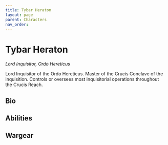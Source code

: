 ```yaml
---
title: Tybar Heraton
layout: page
parent: Characters
nav_order: 
---
```

# Tybar Heraton
*Lord Inquisitor, Ordo Hereticus*  

Lord Inquisitor of the Ordo Hereticus. Master of the Crucis Conclave of the inquisition. Controls or oversees most inquisitorial operations throughout the Crucis Reach.

## Bio


## Abilities


## Wargear
